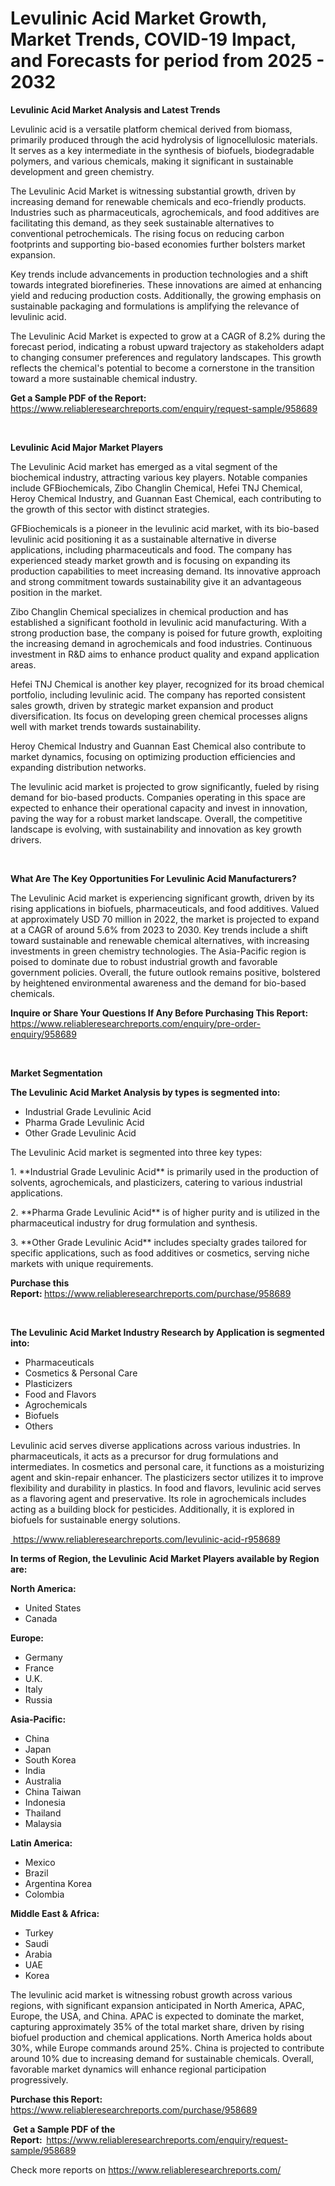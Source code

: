 <p><h1>Levulinic Acid Market Growth, Market Trends, COVID-19 Impact, and Forecasts for period from 2025 - 2032</h1></p><p><strong>Levulinic Acid Market Analysis and Latest Trends</strong></p>
<p><p>Levulinic acid is a versatile platform chemical derived from biomass, primarily produced through the acid hydrolysis of lignocellulosic materials. It serves as a key intermediate in the synthesis of biofuels, biodegradable polymers, and various chemicals, making it significant in sustainable development and green chemistry.</p><p>The Levulinic Acid Market is witnessing substantial growth, driven by increasing demand for renewable chemicals and eco-friendly products. Industries such as pharmaceuticals, agrochemicals, and food additives are facilitating this demand, as they seek sustainable alternatives to conventional petrochemicals. The rising focus on reducing carbon footprints and supporting bio-based economies further bolsters market expansion.</p><p>Key trends include advancements in production technologies and a shift towards integrated biorefineries. These innovations are aimed at enhancing yield and reducing production costs. Additionally, the growing emphasis on sustainable packaging and formulations is amplifying the relevance of levulinic acid. </p><p>The Levulinic Acid Market is expected to grow at a CAGR of 8.2% during the forecast period, indicating a robust upward trajectory as stakeholders adapt to changing consumer preferences and regulatory landscapes. This growth reflects the chemical's potential to become a cornerstone in the transition toward a more sustainable chemical industry.</p></p>
<p><strong>Get a Sample PDF of the Report:&nbsp;</strong> <a href="https://www.reliableresearchreports.com/enquiry/request-sample/958689?utm_campaign=2740&utm_medium=2&utm_source=Github&utm_content=ia&utm_term=02042025&utm_id=levulinic-acid">https://www.reliableresearchreports.com/enquiry/request-sample/958689</a></p>
<p>&nbsp;</p>
<p><strong>Levulinic Acid Major Market Players</strong></p>
<p><p>The Levulinic Acid market has emerged as a vital segment of the biochemical industry, attracting various key players. Notable companies include GFBiochemicals, Zibo Changlin Chemical, Hefei TNJ Chemical, Heroy Chemical Industry, and Guannan East Chemical, each contributing to the growth of this sector with distinct strategies.</p><p>GFBiochemicals is a pioneer in the levulinic acid market, with its bio-based levulinic acid positioning it as a sustainable alternative in diverse applications, including pharmaceuticals and food. The company has experienced steady market growth and is focusing on expanding its production capabilities to meet increasing demand. Its innovative approach and strong commitment towards sustainability give it an advantageous position in the market.</p><p>Zibo Changlin Chemical specializes in chemical production and has established a significant foothold in levulinic acid manufacturing. With a strong production base, the company is poised for future growth, exploiting the increasing demand in agrochemicals and food industries. Continuous investment in R&D aims to enhance product quality and expand application areas.</p><p>Hefei TNJ Chemical is another key player, recognized for its broad chemical portfolio, including levulinic acid. The company has reported consistent sales growth, driven by strategic market expansion and product diversification. Its focus on developing green chemical processes aligns well with market trends towards sustainability.</p><p>Heroy Chemical Industry and Guannan East Chemical also contribute to market dynamics, focusing on optimizing production efficiencies and expanding distribution networks.</p><p>The levulinic acid market is projected to grow significantly, fueled by rising demand for bio-based products. Companies operating in this space are expected to enhance their operational capacity and invest in innovation, paving the way for a robust market landscape. Overall, the competitive landscape is evolving, with sustainability and innovation as key growth drivers.</p></p>
<p>&nbsp;</p>
<p><strong>What Are The Key Opportunities For Levulinic Acid Manufacturers?</strong></p>
<p><p>The Levulinic Acid market is experiencing significant growth, driven by its rising applications in biofuels, pharmaceuticals, and food additives. Valued at approximately USD 70 million in 2022, the market is projected to expand at a CAGR of around 5.6% from 2023 to 2030. Key trends include a shift toward sustainable and renewable chemical alternatives, with increasing investments in green chemistry technologies. The Asia-Pacific region is poised to dominate due to robust industrial growth and favorable government policies. Overall, the future outlook remains positive, bolstered by heightened environmental awareness and the demand for bio-based chemicals.</p></p>
<p><strong>Inquire or Share Your Questions If Any Before Purchasing This Report:</strong> <a href="https://www.reliableresearchreports.com/enquiry/pre-order-enquiry/958689?utm_campaign=2740&utm_medium=2&utm_source=Github&utm_content=ia&utm_term=02042025&utm_id=levulinic-acid">https://www.reliableresearchreports.com/enquiry/pre-order-enquiry/958689</a></p>
<p>&nbsp;</p>
<p><strong>Market Segmentation</strong></p>
<p><strong>The Levulinic Acid Market Analysis by types is segmented into:</strong></p>
<p><ul><li>Industrial Grade Levulinic Acid</li><li>Pharma Grade Levulinic Acid</li><li>Other Grade Levulinic Acid</li></ul></p>
<p><p>The Levulinic Acid market is segmented into three key types: </p><p>1. **Industrial Grade Levulinic Acid** is primarily used in the production of solvents, agrochemicals, and plasticizers, catering to various industrial applications. </p><p>2. **Pharma Grade Levulinic Acid** is of higher purity and is utilized in the pharmaceutical industry for drug formulation and synthesis.</p><p>3. **Other Grade Levulinic Acid** includes specialty grades tailored for specific applications, such as food additives or cosmetics, serving niche markets with unique requirements.</p></p>
<p><strong>Purchase this Report:&nbsp;</strong><a href="https://www.reliableresearchreports.com/purchase/958689?utm_campaign=2740&utm_medium=2&utm_source=Github&utm_content=ia&utm_term=02042025&utm_id=levulinic-acid">https://www.reliableresearchreports.com/purchase/958689</a></p>
<p>&nbsp;</p>
<p><strong>The Levulinic Acid Market Industry Research by Application is segmented into:</strong></p>
<p><ul><li>Pharmaceuticals</li><li>Cosmetics & Personal Care</li><li>Plasticizers</li><li>Food and Flavors</li><li>Agrochemicals</li><li>Biofuels</li><li>Others</li></ul></p>
<p><p>Levulinic acid serves diverse applications across various industries. In pharmaceuticals, it acts as a precursor for drug formulations and intermediates. In cosmetics and personal care, it functions as a moisturizing agent and skin-repair enhancer. The plasticizers sector utilizes it to improve flexibility and durability in plastics. In food and flavors, levulinic acid serves as a flavoring agent and preservative. Its role in agrochemicals includes acting as a building block for pesticides. Additionally, it is explored in biofuels for sustainable energy solutions.</p></p>
<p><a href="https://www.reliableresearchreports.com/levulinic-acid-r958689?utm_campaign=2740&utm_medium=2&utm_source=Github&utm_content=ia&utm_term=02042025&utm_id=levulinic-acid">&nbsp;https://www.reliableresearchreports.com/levulinic-acid-r958689</a></p>
<p><strong>In terms of Region, the Levulinic Acid Market Players available by Region are:</strong></p>
<p>
    <p> <strong> North America: </strong>
        <ul>
            <li>United States</li>
            <li>Canada</li>
        </ul>
        </p> 
    <p> <strong> Europe: </strong>
        <ul>
            <li>Germany</li>
            <li>France</li>
            <li>U.K.</li>
            <li>Italy</li>
            <li>Russia</li>
        </ul>
        </p> 
    <p> <strong> Asia-Pacific: </strong>
        <ul>
            <li>China</li>
            <li>Japan</li>
            <li>South Korea</li>
            <li>India</li>
            <li>Australia</li>
            <li>China Taiwan</li>
            <li>Indonesia</li>
            <li>Thailand</li>
            <li>Malaysia</li>
        </ul>
        </p> 
    <p> <strong> Latin America: </strong>
        <ul>
            <li>Mexico</li>
            <li>Brazil</li>
            <li>Argentina Korea</li>
            <li>Colombia</li>
        </ul>
        </p> 
    <p> <strong> Middle East & Africa: </strong>
        <ul>
            <li>Turkey</li>
            <li>Saudi</li>
            <li>Arabia</li>
            <li>UAE</li>
            <li>Korea</li>
        </ul>
    </p>
    </p>
<p><p>The levulinic acid market is witnessing robust growth across various regions, with significant expansion anticipated in North America, APAC, Europe, the USA, and China. APAC is expected to dominate the market, capturing approximately 35% of the total market share, driven by rising biofuel production and chemical applications. North America holds about 30%, while Europe commands around 25%. China is projected to contribute around 10% due to increasing demand for sustainable chemicals. Overall, favorable market dynamics will enhance regional participation progressively.</p></p>
<p><strong>Purchase this Report: </strong><a href="https://www.reliableresearchreports.com/purchase/958689?utm_campaign=2740&utm_medium=2&utm_source=Github&utm_content=ia&utm_term=02042025&utm_id=levulinic-acid">https://www.reliableresearchreports.com/purchase/958689</a></p>
<p>&nbsp;<strong>Get a Sample PDF of the Report:&nbsp;&nbsp;</strong><a href="https://www.reliableresearchreports.com/enquiry/request-sample/958689?utm_campaign=2740&utm_medium=2&utm_source=Github&utm_content=ia&utm_term=02042025&utm_id=levulinic-acid">https://www.reliableresearchreports.com/enquiry/request-sample/958689</a></p>
<p><strong></strong></p>
<p>Check more reports on <a href="https://www.reliableresearchreports.com/?utm_campaign=2740&utm_medium=2&utm_source=Github&utm_content=ia&utm_term=02042025&utm_id=levulinic-acid">https://www.reliableresearchreports.com/</a></p>
